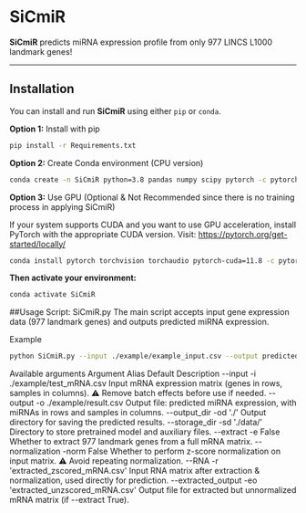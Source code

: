 # SiCmiR
**SiCmiR** predicts miRNA expression profile from only 977 LINCS L1000 landmark genes!

---
## Installation
You can install and run **SiCmiR** using either `pip` or `conda`.

**Option 1:**  Install with pip
```bash
pip install -r Requirements.txt
```
**Option 2:** Create Conda environment (CPU version)
```bash
conda create -n SiCmiR python=3.8 pandas numpy scipy pytorch -c pytorch -y
```
**Option 3:** Use GPU (Optional & Not Recommended since there is no training process in applying SiCmiR)

If your system supports CUDA and you want to use GPU acceleration, install PyTorch with the appropriate CUDA version. Visit:
https://pytorch.org/get-started/locally/

```bash
conda install pytorch torchvision torchaudio pytorch-cuda=11.8 -c pytorch -c nvidia
```
**Then activate your environment:**
```bash
conda activate SiCmiR
```

##Usage
Script: SiCmiR.py
The main script accepts input gene expression data (977 landmark genes) and outputs predicted miRNA expression.

Example
```bash
python SiCmiR.py --input ./example/example_input.csv --output predicted_miRNA.csv
```

Available arguments
Argument	Alias	Default	Description
--input	-i	./example/test_mRNA.csv	Input mRNA expression matrix (genes in rows, samples in columns).
⚠️ Remove batch effects before use if needed.
--output	-o	./example/result.csv	Output file: predicted miRNA expression, with miRNAs in rows and samples in columns.
--output_dir	-od	'./'	Output directory for saving the predicted results.
--storage_dir	-sd	'./data/'	Directory to store pretrained model and auxiliary files.
--extract	-e	False	Whether to extract 977 landmark genes from a full mRNA matrix.
--normalization	-norm	False	Whether to perform z-score normalization on input matrix.
⚠️ Avoid repeating normalization.
--RNA	-r	'extracted_zscored_mRNA.csv'	Input RNA matrix after extraction & normalization, used directly for prediction.
--extracted_output	-eo	'extracted_unzscored_mRNA.csv'	Output file for extracted but unnormalized mRNA matrix (if --extract True).

